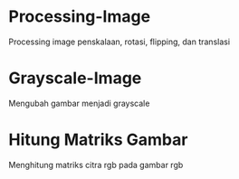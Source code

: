 # Processing-Image
Processing image penskalaan, rotasi, flipping, dan translasi

# Grayscale-Image
Mengubah gambar menjadi grayscale

# Hitung Matriks Gambar
Menghitung matriks citra rgb pada gambar rgb
